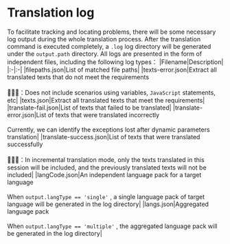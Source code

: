 
# Translation log
To facilitate tracking and locating problems, there will be some necessary log output during the whole translation process. After the translation command is executed completely, a  `.log`  log directory will be generated under the  `output.path`  directory. All logs are presented in the form of independent files, including the following log types：
|Filename|Description|
|:-|:-|
|filepaths.json|List of matched file paths|
|texts-error.json|Extract all translated texts that do not meet the requirements<br /><br />📢📢📢：Does not include scenarios using variables,  `JavaScript`  statements, etc|
|texts.json|Extract all translated texts that meet the requirements|
|translate-fail.json|List of texts that failed to be translated|
|translate-error.json|List of texts that were translated incorrectly<br /><br />Currently, we can identify the exceptions lost after dynamic parameters translation|
|translate-success.json|List of texts that were translated successfully<br /><br />📢📢📢：In incremental translation mode, only the texts translated in this session will be included, and the previously translated texts will not be included|
|langCode.json|An independent language pack for a target language<br /><br />When  `output.langType == 'single'` , a single language pack of target language will be generated in the log directory|
|langs.json|Aggregated language pack<br /><br />When  `output.langType == 'multiple'` , the aggregated language pack will be generated in the log directory|
